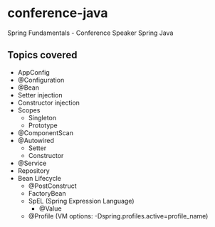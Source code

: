 # conference-java
Spring Fundamentals - Conference Speaker Spring Java

## Topics covered
- AppConfig
- @Configuration
- @Bean
- Setter injection
- Constructor injection
- Scopes
    - Singleton
    - Prototype
- @ComponentScan
- @Autowired
    - Setter
    - Constructor
- @Service
- Repository
- Bean Lifecycle
    - @PostConstruct
    - FactoryBean
    - SpEL (Spring Expression Language)
        - @Value
    - @Profile (VM options: -Dspring.profiles.active=profile_name)
